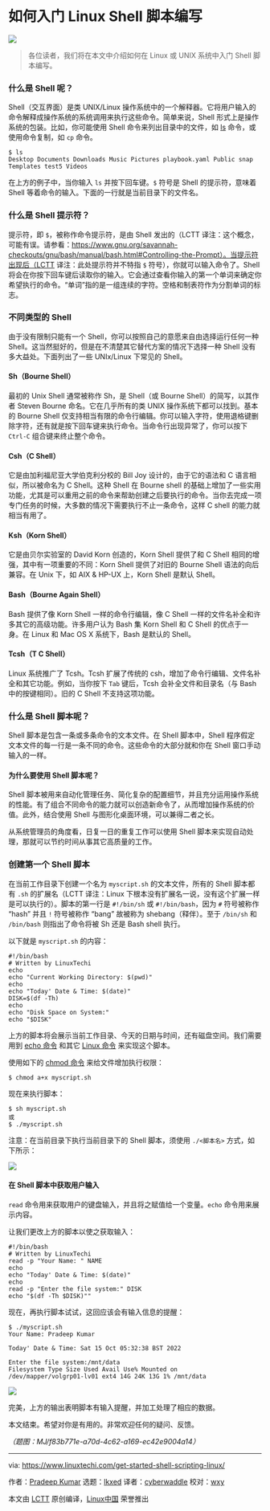 [#]: subject: "How to Get Started with Shell Scripting in Linux"
[#]: via: "https://www.linuxtechi.com/get-started-shell-scripting-linux/"
[#]: author: "Pradeep Kumar https://www.linuxtechi.com/author/pradeep/"
[#]: collector: "lkxed"
[#]: translator: "cyberwaddle"
[#]: reviewer: "wxy"
[#]: publisher: "wxy"
[#]: url: "https://linux.cn/article-15830-1.html"

如何入门 Linux Shell 脚本编写
======

![][0]

> 各位读者，我们将在本文中介绍如何在 Linux 或 UNIX 系统中入门 Shell 脚本编写。

### 什么是 Shell 呢？

Shell（交互界面）是类 UNIX/Linux 操作系统中的一个解释器。它将用户输入的命令解释成操作系统的系统调用来执行这些命令。简单来说，Shell 形式上是操作系统的包装。比如，你可能使用 Shell 命令来列出目录中的文件，如 [ls][1] 命令，或使用命令复制，如 `cp` 命令。

```
$ ls
Desktop Documents Downloads Music Pictures playbook.yaml Public snap Templates test5 Videos
```

在上方的例子中，当你输入 `ls` 并按下回车键。`$` 符号是 Shell 的提示符，意味着 Shell 等着命令的输入。下面的一行就是当前目录下的文件名。

### 什么是 Shell 提示符？

提示符，即 `$`，被称作命令提示符，是由 Shell 发出的（LCTT 译注：这个概念，可能有误。请参看：https://www.gnu.org/savannah-checkouts/gnu/bash/manual/bash.html#Controlling-the-Prompt）。当提示符出现后（LCTT 译注：此处提示符并不特指 `$` 符号），你就可以输入命令了。Shell 将会在你按下回车键后读取你的输入。它会通过查看你输入的第一个单词来确定你希望执行的命令。“单词”指的是一组连续的字符。空格和制表符作为分割单词的标志。

### 不同类型的 Shell

由于没有限制只能有一个 Shell，你可以按照自己的意愿来自由选择运行任何一种 Shell。这当然挺好的，但是在不清楚其它替代方案的情况下选择一种 Shell 没有多大益处。下面列出了一些 UNIx/Linux 下常见的 Shell。

#### Sh（Bourne Shell）

最初的 Unix Shell 通常被称作 Sh，是 Shell（或 Bourne Shell）的简写，以其作者 Steven Bourne 命名。它在几乎所有的类 UNIX 操作系统下都可以找到。基本的 Bourne Shell 仅支持相当有限的命令行编辑。你可以输入字符，使用退格键删除字符，还有就是按下回车键来执行命令。当命令行出现异常了，你可以按下 `Ctrl-C` 组合键来终止整个命令。

#### Csh（C Shell）

它是由加利福尼亚大学伯克利分校的 Bill Joy 设计的，由于它的语法和 C 语言相似，所以被命名为 C Shell。这种 Shell 在 Bourne shell 的基础上增加了一些实用功能，尤其是可以重用之前的命令来帮助创建之后要执行的命令。当你去完成一项专门任务的时候，大多数的情况下需要执行不止一条命令，这样 C shell 的能力就相当有用了。

#### Ksh（Korn Shell）

它是由贝尔实验室的 David Korn 创造的，Korn Shell 提供了和 C Shell 相同的增强，其中有一项重要的不同：Korn Shell 提供了对旧的 Bourne Shell 语法的向后兼容。在 Unix 下，如 AIX & HP-UX 上，Korn Shell 是默认 Shell。

#### Bash（Bourne Again Shell）

Bash 提供了像 Korn Shell 一样的命令行编辑，像 C Shell 一样的文件名补全和许多其它的高级功能。许多用户认为 Bash 集 Korn Shell 和 C Shell 的优点于一身。在 Linux 和 Mac OS X 系统下，Bash 是默认的 Shell。

#### Tcsh（T C Shell）

Linux 系统推广了 Tcsh。Tcsh 扩展了传统的 csh，增加了命令行编辑、文件名补全和其它功能。例如，当你按下 `Tab` 键后，Tcsh 会补全文件和目录名（与 Bash 中的按键相同）。旧的 C Shell 不支持这项功能。

### 什么是 Shell 脚本呢？

Shell 脚本是包含一条或多条命令的文本文件。在 Shell 脚本中，Shell 程序假定文本文件的每一行是一条不同的命令。这些命令的大部分就和你在 Shell 窗口手动输入的一样。

#### 为什么要使用 Shell 脚本呢？

Shell 脚本被用来自动化管理任务、简化复杂的配置细节，并且充分运用操作系统的性能。有了组合不同命令的能力就可以创造新命令了，从而增加操作系统的价值。此外，结合使用 Shell 与图形化桌面环境，可以兼得二者之长。

从系统管理员的角度看，日复一日的重复工作可以使用 Shell 脚本来实现自动处理，那就可以节约时间从事其它高质量的工作。

### 创建第一个 Shell 脚本

在当前工作目录下创建一个名为 `myscript.sh` 的文本文件，所有的 Shell 脚本都有 `.sh` 的扩展名（LCTT 译注：Linux 下根本没有扩展名一说，没有这个扩展一样是可以执行的）。脚本的第一行是 `#!/bin/sh` 或 `#!/bin/bash`，因为 `#` 符号被称作 “hash” 并且 `!` 符号被称作 “bang” 故被称为 shebang（释伴）。至于 `/bin/sh` 和 `/bin/bash` 则指出了命令将被 Sh 还是 Bash shell 执行。

以下就是 `myscript.sh` 的内容：

```
#!/bin/bash
# Written by LinuxTechi
echo
echo "Current Working Directory: $(pwd)"
echo
echo "Today' Date & Time: $(date)"
DISK=$(df -Th)
echo
echo "Disk Space on System:"
echo "$DISK"
```

上方的脚本将会展示当前工作目录、今天的日期与时间，还有磁盘空间。我们需要用到 [echo 命令][2] 和其它 [Linux 命令][3] 来实现这个脚本。

使用如下的 [chmod 命令][4] 来给文件增加执行权限：

```
$ chmod a+x myscript.sh
```

现在来执行脚本：

```
$ sh myscript.sh
或
$ ./myscript.sh
```

注意：在当前目录下执行当前目录下的 Shell 脚本，须使用 `./<脚本名>` 方式，如下所示：

![][4a]

#### 在 Shell 脚本中获取用户输入

`read` 命令用来获取用户的键盘输入，并且将之赋值给一个变量。`echo` 命令用来展示内容。

让我们更改上方的脚本以使之获取输入：

```
#!/bin/bash
# Written by LinuxTechi
read -p "Your Name: " NAME
echo
echo "Today' Date & Time: $(date)"
echo
read -p "Enter the file system:" DISK
echo "$(df -Th $DISK)""
```

现在，再执行脚本试试，这回应该会有输入信息的提醒：

```
$ ./myscript.sh
Your Name: Pradeep Kumar

Today' Date & Time: Sat 15 Oct 05:32:38 BST 2022

Enter the file system:/mnt/data
Filesystem Type Size Used Avail Use% Mounted on
/dev/mapper/volgrp01-lv01 ext4 14G 24K 13G 1% /mnt/data
```

![][4b]

完美，上方的输出表明脚本有输入提醒，并加工处理了相应的数据。

本文结束。希望对你是有用的。非常欢迎任何的疑问、反馈。

*（题图：MJ/f83b771e-a70d-4c62-a169-ec42e9004a14）*

--------------------------------------------------------------------------------

via: https://www.linuxtechi.com/get-started-shell-scripting-linux/

作者：[Pradeep Kumar][a]
选题：[lkxed][b]
译者：[cyberwaddle](https://github.com/cyberwaddle)
校对：[wxy](https://github.com/wxy)

本文由 [LCTT](https://github.com/LCTT/TranslateProject) 原创编译，[Linux中国](https://linux.cn/) 荣誉推出

[a]: https://www.linuxtechi.com/author/pradeep/
[b]: https://github.com/lkxed
[1]: https://www.linuxtechi.com/linux-ls-command-examples-beginners/
[2]: https://www.linuxtechi.com/echo-command-examples-in-linux/
[3]: https://www.linuxtechi.com/20-linux-commands-interview-questions-answers/
[4]: https://www.linuxtechi.com/chmod-command-examples-in-linux/
[4a]: https://www.linuxtechi.com/wp-content/uploads/2014/03/shell-script-contents-linux.png?ezimgfmt=ng:webp/ngcb22
[4b]: https://www.linuxtechi.com/wp-content/uploads/2014/03/Input-Read-Shell-Script-Examples.png?ezimgfmt=ng:webp/ngcb22
[5]: https://www.linuxtechi.com/debugging-shell-scripts-in-linux/
[0]: https://img.linux.net.cn/data/attachment/album/202305/19/235745hz7r48umu1eerm2e.jpg